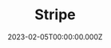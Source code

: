 ---
title: Stripe
website: https://stripe.com/
date: 2023-02-05T00:00:00.000Z
description: A technology-first approach to payments and finance
category: ["Commerce"]
draft: false
---